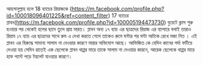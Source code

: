  আহসানুল্লাহ হলে 18   ব্যাচের রিয়াজকে (https://m.facebook.com/profile.php?id=100018096401225&ref=content_filter)    17 ব্যাচের প্লাবন(https://m.facebook.com/profile.php?id=100005194473730) বুয়েটে ক্লাস শুরু হওয়ার পর থেকেই  হলের ছাদে তুলে প্রায় মারত। প্লাবন অন্য ১৭ ব্যাচ এর ছাত্রদের রিয়াজ এর ব্যাপারে বলাই তারাও রিয়ায ১৭ ব্যাচ এর ছাত্রদের  সাথে রুম এ দেখা করতে গেলে তাকেও রুমে ঘন্টার পর ঘন্টা আটকে রেখে মজা নিত ।  এই প্লাবন এর বিরুদ্ধে সামান্য সালাম না দেওয়ার কারণে  মারার অভিযোগ আছে।  আভিজিত কে যেদিন কানের পর্দা ফটিয়ে দেওয়া হয় সেদিন  রাতেই এক ছেলেকে প্লাবন থাপ্পর মারে তাকে সালাম না দেওয়ার কারনে,  আরেক ছেলেকে থাপ্পর মারে হাফ প্যান্ট পড়ে টয়লেট যাওয়ার কারণে। 